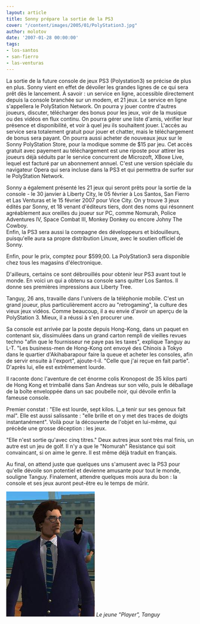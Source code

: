 ```yaml
---
layout: article
title: Sonny prépare la sortie de la PS3
cover: "/content/images/2005/01/PolyStation3.jpg"
author: molotov
date: '2007-01-28 00:00:00'
tags:
- los-santos
- san-fierro
- las-venturas
---
```


La sortie de la future console de jeux PS3 (Polystation3) se précise de plus en plus. Sonny vient en effet de dévoiler les grandes lignes de ce qui sera prêt dès le lancement. À savoir&nbsp;: un service en ligne, accessible directement depuis la console branchée sur un modem, et 21 jeux. Le service en ligne s'appellera le PolyStation Network. On pourra y jouer contre d'autres joueurs, discuter, télécharger des bonus pour les jeux, voir de la musique ou des vidéos en flux continu. On pourra gérer une liste d'amis, vérifier leur présence et disponibilité, et voir à quel jeu ils souhaitent jouer. L'accès au service sera totalement gratuit pour jouer et chatter, mais le téléchargement de bonus sera payant. On pourra aussi acheter de nouveaux jeux sur le Sonny PolyStation Store, pour la modique somme de&nbsp;$15 par jeu. Cet accès gratuit avec payement au téléchargement est une riposte pour attirer les joueurs déjà séduits par le service concurrent de Microzoft, XBoxe Live, lequel est facturé par un abonnement annuel. C'est une version spéciale du navigateur Opera qui sera incluse dans la PS3 et qui permettra de surfer sur le PolyStation Network.

Sonny a également présenté les 21 jeux qui seront prêts pour la sortie de la console - le&nbsp;30&nbsp;janvier à Liberty City, le&nbsp;05&nbsp;février à Los Santos, San Fierro et Las Venturas et&nbsp;le&nbsp;15 février&nbsp;2007 pour Vice City. On y trouve 3 jeux édités par Sonny, et 18 venant d'éditeurs tiers, dont des noms qui résonnent agréablement aux oreilles du joueur sur PC, comme Nomurah, Police Adventures IV, Space Combat III,&nbsp;Monkey Donkey&nbsp;ou encore Johny The Cowboy.  
Enfin, la PS3 sera aussi la compagne des développeurs et bidouilleurs, puisqu'elle aura sa propre distribution Linuxe, avec le soutien officiel de Sonny.

Enfin, pour le prix, comptez pour $599,00. La PolyStation3 sera disponible chez tous les magasins d'électronique.

D'ailleurs, certains ce sont débrouillés pour obtenir leur PS3 avant tout le monde. En voici un qui a obtenu sa console sans quitter Los Santos. Il donne ses premières impressions aux Liberty Tree.

Tanguy, 26 ans, travaille dans l'univers de la téléphonie mobile. C'est un grand joueur, plus particulièrement accro au "retrogaming", la culture des vieux jeux vidéos. Comme beaucoup, il a eu envie d'avoir un aperçu de la PolyStation 3. Mieux,&nbsp;il a réussi à s'en procurer une.

Sa console est arrivée par la poste depuis Hong-Kong, dans un paquet en contenant six, dissimulées dans un grand carton rempli de vieilles revues techno "afin que le fournisseur ne paye pas les taxes", explique Tanguy&nbsp;au L-T.&nbsp;"Les business-men de Hong-Kong ont envoyé des Chinois à Tokyo dans le quartier d'Akihabarapour faire la queue et acheter les consoles, afin de servir ensuite à l'export", ajoute-t-il. "Celle que j'ai reçue en fait partie". D'après lui, elle est extrêmement lourde.

Il raconte donc l'aventure de cet énorme colis Kronopost de 35 kilos parti de Hong Kong et trimballé dans&nbsp;San Andreas&nbsp;sur son vélo, puis le déballage de la boîte enveloppée dans un sac poubelle noir, qui dévoile enfin la fameuse console.

Premier constat : "Elle est lourde, sept kilos. L\_a tenir sur ses genoux fait mal". Elle est aussi salissante : "elle brille et on y met des traces de doigts instantanément". Voilà pour la découverte de l'objet en lui-même, qui précède une grosse déception : les jeux.

"Elle n'est sortie qu'avec cinq titres." Deux autres jeux sont très mal finis, un autre est un jeu de golf. Il n'y a que le "Nomurah" Resistance qui soit convaincant, si on aime le genre.&nbsp;Il est même déjà traduit en français.

Au final,&nbsp;on attend juste que quelques uns s'amusent avec la PS3 pour qu'elle dévoile son potentiel et devienne amusante pour tout le monde, souligne Tanguy. Finalement, attendre quelques mois aura du bon : la console et ses jeux auront peut-être eu le temps de mûrir.

![Le jeune "Player", Tanguy](/content/images/2005/01/08764.jpg)
_Le jeune "Player", Tanguy_

<!--kg-card-end: markdown-->
